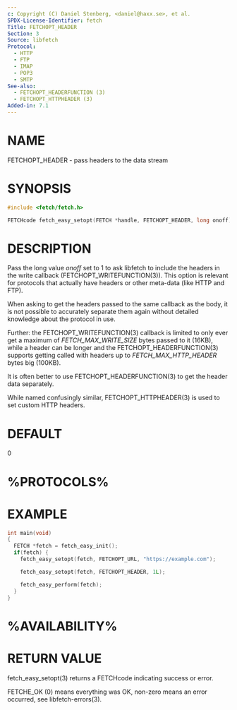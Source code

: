 ```yaml
---
c: Copyright (C) Daniel Stenberg, <daniel@haxx.se>, et al.
SPDX-License-Identifier: fetch
Title: FETCHOPT_HEADER
Section: 3
Source: libfetch
Protocol:
  - HTTP
  - FTP
  - IMAP
  - POP3
  - SMTP
See-also:
  - FETCHOPT_HEADERFUNCTION (3)
  - FETCHOPT_HTTPHEADER (3)
Added-in: 7.1
---
```


# NAME

FETCHOPT_HEADER - pass headers to the data stream

# SYNOPSIS

~~~c
#include <fetch/fetch.h>

FETCHcode fetch_easy_setopt(FETCH *handle, FETCHOPT_HEADER, long onoff);
~~~

# DESCRIPTION

Pass the long value *onoff* set to 1 to ask libfetch to include the headers
in the write callback (FETCHOPT_WRITEFUNCTION(3)). This option is
relevant for protocols that actually have headers or other meta-data (like
HTTP and FTP).

When asking to get the headers passed to the same callback as the body, it is
not possible to accurately separate them again without detailed knowledge
about the protocol in use.

Further: the FETCHOPT_WRITEFUNCTION(3) callback is limited to only ever
get a maximum of *FETCH_MAX_WRITE_SIZE* bytes passed to it (16KB), while a
header can be longer and the FETCHOPT_HEADERFUNCTION(3) supports getting
called with headers up to *FETCH_MAX_HTTP_HEADER* bytes big (100KB).

It is often better to use FETCHOPT_HEADERFUNCTION(3) to get the header
data separately.

While named confusingly similar, FETCHOPT_HTTPHEADER(3) is used to set
custom HTTP headers.

# DEFAULT

0

# %PROTOCOLS%

# EXAMPLE

~~~c
int main(void)
{
  FETCH *fetch = fetch_easy_init();
  if(fetch) {
    fetch_easy_setopt(fetch, FETCHOPT_URL, "https://example.com");

    fetch_easy_setopt(fetch, FETCHOPT_HEADER, 1L);

    fetch_easy_perform(fetch);
  }
}
~~~

# %AVAILABILITY%

# RETURN VALUE

fetch_easy_setopt(3) returns a FETCHcode indicating success or error.

FETCHE_OK (0) means everything was OK, non-zero means an error occurred, see
libfetch-errors(3).
